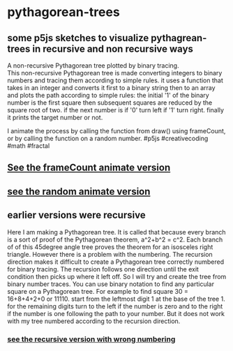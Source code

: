 # pythagorean-trees

## some p5js sketches to visualize pythagrean-trees in recursive and non recursive ways
A non-recursive Pythagorean tree plotted by binary tracing.  
This non-recursive Pythagorean tree is made converting integers to binary numbers and tracing them according to simple rules. it uses a function that  takes in an integer and  converts it first to a binary string then to an array and plots the path according to simple rules:
the initial '1' of the binary number is the first square then subsequent squares are reduced by  the square root of two. if the next number is if '0' turn left if '1' turn right. finally it prints the target number or not.

I animate the process by calling the function from draw() using frameCount, or by calling the function on a random number.
#p5js #creativecoding #math #fractal

## [See the frameCount animate version](https://editor.p5js.org/greggelong/full/DS2mrw4XK)

## [see the random animate version](https://editor.p5js.org/greggelong/full/fgF5HZoB8)


## earlier versions were recursive
Here I am making a Pythagorean tree.  It is called that because every branch is a sort of proof of the Pythagorean theorem, a^2+b^2 = c^2.  Each branch of of this 45degree angle tree proves the theorem  for an isosceles right triangle. However there is a problem with the numbering. 
   The recursion direction makes it difficult to create a Pythagorean tree correctly numbered for binary tracing. The recursion follows one direction until the exit condition then picks up where it left off.  So I will try and create the tree from binary number traces.   You can use binary notation to find any particular square on a Pythagorean tree.  For example to find square 30 = 16+8+4+2+0 or 11110. start from the leftmost digit 1 at the base of the tree 1. for the remaining digits turn to the left if the number is zero and to the right if the number is one following the path to your number. But it does not work with my tree numbered according to the recursion direction.

### [see the recursive version with wrong numbering](https://editor.p5js.org/greggelong/full/2YZfAf863)
